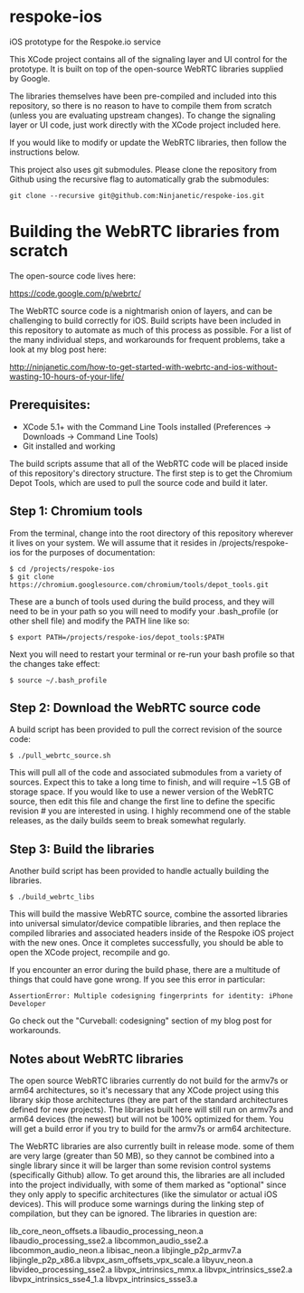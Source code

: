 respoke-ios
===========

iOS prototype for the Respoke.io service

This XCode project contains all of the signaling layer and UI control for the prototype. It is built on top of the open-source WebRTC libraries supplied by Google.

The libraries themselves have been pre-compiled and included into this repository, so there is no reason to have to compile them from scratch (unless you are evaluating upstream changes). To change the signaling layer or UI code, just work directly with the XCode project included here.

If you would like to modify or update the WebRTC libraries, then follow the instructions below.

This project also uses git submodules. Please clone the repository from Github using the recursive flag to automatically grab the submodules:
```
git clone --recursive git@github.com:Ninjanetic/respoke-ios.git
```

Building the WebRTC libraries from scratch
==========================================

The open-source code lives here:

https://code.google.com/p/webrtc/

The WebRTC source code is a nightmarish onion of layers, and can be challenging to build correctly for iOS. Build scripts have been included in this repository to automate as much of this process as possible. For a list of the many individual steps, and workarounds for frequent problems, take a look at my blog post here:

http://ninjanetic.com/how-to-get-started-with-webrtc-and-ios-without-wasting-10-hours-of-your-life/

Prerequisites:
--------------
* XCode 5.1+ with the Command Line Tools installed (Preferences -> Downloads -> Command Line Tools)
* Git installed and working

The build scripts assume that all of the WebRTC code will be placed inside of this repository's directory structure. The first step is to get the Chromium Depot Tools, which are used to pull the source code and build it later.

Step 1: Chromium tools
----------------------

From the terminal, change into the root directory of this repository wherever it lives on your system. We will assume that it resides in /projects/respoke-ios for the purposes of documentation:
```
$ cd /projects/respoke-ios
$ git clone https://chromium.googlesource.com/chromium/tools/depot_tools.git
```
These are a bunch of tools used during the build process, and they will need to be in your path so you will need to modify your .bash_profile (or other shell file) and modify the PATH line like so:
```
$ export PATH=/projects/respoke-ios/depot_tools:$PATH
```
Next you will need to restart your terminal or re-run your bash profile so that the changes take effect:
```
$ source ~/.bash_profile
```
Step 2: Download the WebRTC source code
---------------------------------------

A build script has been provided to pull the correct revision of the source code:
```
$ ./pull_webrtc_source.sh
```
This will pull all of the code and associated submodules from a variety of sources. Expect this to take a long time to finish, and will require ~1.5 GB of storage space. If you would like to use a newer version of the WebRTC source, then edit this file and change the first line to define the specific revision # you are interested in using. I highly recommend one of the stable releases, as the daily builds seem to break somewhat regularly.

Step 3: Build the libraries
---------------------------

Another build script has been provided to handle actually building the libraries.
```
$ ./build_webrtc_libs
```
This will build the massive WebRTC source, combine the assorted libraries into universal simulator/device compatible libraries, and then replace the compiled libraries and associated headers inside of the Respoke iOS project with the new ones. Once it completes successfully, you should be able to open the XCode project, recompile and go.

If you encounter an error during the build phase, there are a multitude of things that could have gone wrong. If you see this error in particular:
```
AssertionError: Multiple codesigning fingerprints for identity: iPhone Developer
```
Go check out the "Curveball: codesigning" section of my blog post for workarounds. 

Notes about WebRTC libraries
----------------------------

The open source WebRTC libraries currently do not build for the armv7s or arm64 architectures, so it's necessary that any XCode project using this library skip those architectures (they are part of the standard architectures defined for new projects). The libraries built here will still run on armv7s and arm64 devices (the newest) but will not be 100% optimized for them. You will get a build error if you try to build for the armv7s or arm64 architecture.

The WebRTC libraries are also currently built in release mode. some of them are very large (greater than 50 MB), so they cannot be combined into a single library since it will be larger than some revision control systems (specifically Github) allow. To get around this, the libraries are all included into the project individually, with some of them marked as "optional" since they only apply to specific architectures (like the simulator or actual iOS devices). This will produce some warnings during the linking step of compilation, but they can be ignored. The libraries in question are:

lib_core_neon_offsets.a
libaudio_processing_neon.a 
libaudio_processing_sse2.a 
libcommon_audio_sse2.a 
libcommon_audio_neon.a 
libisac_neon.a 
libjingle_p2p_armv7.a 
libjingle_p2p_x86.a 
libvpx_asm_offsets_vpx_scale.a 
libyuv_neon.a 
libvideo_processing_sse2.a 
libvpx_intrinsics_mmx.a 
libvpx_intrinsics_sse2.a 
libvpx_intrinsics_sse4_1.a 
libvpx_intrinsics_ssse3.a 